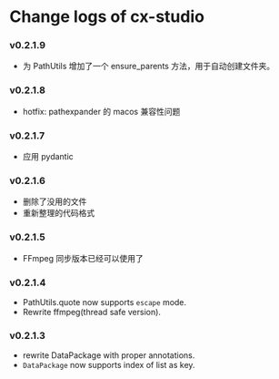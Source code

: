 # Change logs of cx-studio

### v0.2.1.9

- 为 PathUtils 增加了一个 ensure_parents 方法，用于自动创建文件夹。

### v0.2.1.8

- hotfix: pathexpander 的 macos 兼容性问题

### v0.2.1.7

- 应用 pydantic

### v0.2.1.6

- 删除了没用的文件
- 重新整理的代码格式

### v0.2.1.5

- FFmpeg 同步版本已经可以使用了

### v0.2.1.4

- PathUtils.quote now supports `escape` mode.
- Rewrite ffmpeg(thread safe version).

### v0.2.1.3

- rewrite DataPackage with proper annotations.
- `DataPackage` now supports index of list as key.
